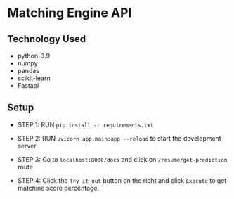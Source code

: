 # Matching Engine API

## Technology Used
- python-3.9
- numpy
- pandas
- scikit-learn
- Fastapi

## Setup
- STEP 1: RUN `pip install -r requirements.txt`

- STEP 2: RUN `uvicorn app.main:app --reload` to start the development server

- STEP 3: Go to `localhost:8000/docs` and click on `/resume/get-prediction` route

- STEP 4: Click the `Try it out` button on the right and click `Execute` to get matchine score percentage.

